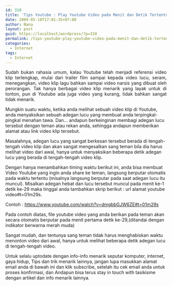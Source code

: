```yaml
---
id: 310
title: 'Tips Youtube : Play Youtube Video pada Menit dan Detik Tertentu'
date: 2009-05-18T17:01:35+07:00
author: Nana
layout: post
guid: https://localhost/wordpress/?p=310
permalink: /tips-youtube-play-youtube-video-pada-menit-dan-detik-tertentu/
categories:
  - Internet
tags:
  - Internet
---
```

<p style="text-align: justify;">
  Sudah bukan rahasia umum, kalau Youtube telah menjadi referensi video klip terlengkap, mulai dari trailer film sampai kepada video lucu, seram, menegangkan, video klip lagu bahkan sampai video narsis yang dibuat oleh perorangan. Tak hanya berbagai video klip menarik yang layak untuk di tonton, pun di Youtube ada juga video yang kurang, tidak bahkan sangat tidak menarik.
</p>

Mungkin suatu waktu, ketika anda melihat sebuah video klip di Youtube, anda menyaksikan sebuah adegan lucu yang membuat anda terpingkal-pingkal menahan tawa. Dan… andapun berkeinginan membagi adegan lucu tersebut dengan teman atau rekan anda, sehingga andapun memberikan alamat atau link video klip tersebut.

Masalahnya, adegan lucu yang sangat berkesan tersebut berada di tengah-tengah video klip dan akan sangat mengesalkan sang teman bila dia harus melihat video dari awal, hanya untuk menyaksikan beberapa detik adegan lucu yang berada di tengah-tengah video klip.

Dengan hanya menambahkan timing waktu berikut ini, anda bisa membuat Video Youtube yang ingin anda share ke teman, langsung berputar otomatis pada waktu tertentu (misalnya langsung berputar pada saat adegan lucu itu muncul). Misalkan adegan hebat dan lucu tersebut muncul pada menit ke-1 detik ke-29 maka tinggal anda tambahkan skrip berikut : url alamat youtube video#t=01m29s.

Contoh : https://www.youtube.com/watch?v=dmgbbGJW6ZE#t=01m29s

Pada contoh diatas, file youtube video yang anda berikan pada teman akan secara otomatis berputar pada menit pertama detik ke-29,(ditandai dengan indikator berwarna merah muda)

Sangat mudah, dan tentunya sang teman tidak harus menghabiskan waktu menonton video dari awal, hanya untuk melihat beberapa detik adegan lucu di tengah-tengah video.

Untuk selalu uptodate dengan info-info menarik seputar komputer, internet, gaya hidup, Tips dan trik menarik lainnya, jangan lupa masukkan alamat email anda di bawah ini dan klik subscribe, setelah itu cek email anda untuk proses konfirmasi, dan Andapun bisa terus stay in touch with tasikisme dengan artikel dan info menarik lainnya.